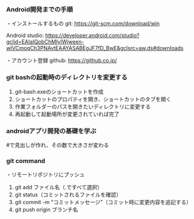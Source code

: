 ### Android開発までの手順
・インストールするもの
git: https://git-scm.com/download/win

Android studio: https://developer.android.com/studio?gclid=EAIaIQobChMIyIWjween-wIVCmoqCh3PNAvtEAAYASABEgJF7fD_BwE&gclsrc=aw.ds#downloads

・アカウント登録
github: https://github.co.jp/

### git bashの起動時のディレクトリを変更する
1. git-bash.exeのショートカットを作成
2. ショートカットのプロパティを開き、ショートカットのタブを開く
3. 作業フォルダーのパスを開きたいディレクトリに変更する
4. 再起動して起動場所が変更されていれば完了

### androidアプリ開発の基礎を学ぶ
#で見出しが作れ、その数で大きさが変わる

### git command
・リモートリポジトリにプッシュ
1. git add ファイル名（.ですべて選択）
2. git status（コミットされるファイルを確認）
3. git commit -m "コミットメッセージ"（コミット時に変更内容を追記する）
4. git push origin ブランチ名